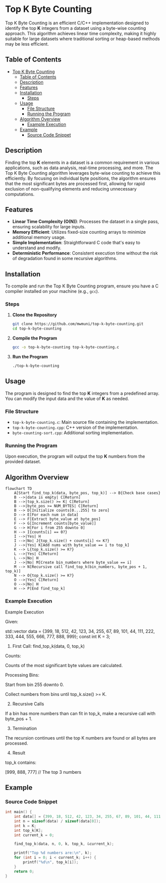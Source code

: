 # Top K Byte Counting

Top K Byte Counting is an efficient C/C++ implementation designed to identify the top **K** integers from a dataset using a byte-wise counting approach. This algorithm achieves linear time complexity, making it highly suitable for large datasets where traditional sorting or heap-based methods may be less efficient.

## Table of Contents

- [Top K Byte Counting](#top-k-byte-counting)
  - [Table of Contents](#table-of-contents)
  - [Description](#description)
  - [Features](#features)
  - [Installation](#installation)
    - [Steps](#steps)
  - [Usage](#usage)
    - [File Structure](#file-structure)
    - [Running the Program](#running-the-program)
  - [Algorithm Overview](#algorithm-overview)
    - [Example Execution](#example-execution)
  - [Example](#example)
    - [Source Code Snippet](#source-code-snippet)

## Description

Finding the top **K** elements in a dataset is a common requirement in various applications, such as data analysis, real-time processing, and more. The Top K Byte Counting algorithm leverages byte-wise counting to achieve this efficiently. By focusing on individual byte positions, the algorithm ensures that the most significant bytes are processed first, allowing for rapid exclusion of non-qualifying elements and reducing unnecessary computations.

## Features

- **Linear Time Complexity (O(N))**: Processes the dataset in a single pass, ensuring scalability for large inputs.
- **Memory Efficient**: Utilizes fixed-size counting arrays to minimize additional memory usage.
- **Simple Implementation**: Straightforward C code that's easy to understand and modify.
- **Deterministic Performance**: Consistent execution time without the risk of degradation found in some recursive algorithms.

## Installation

To compile and run the Top K Byte Counting program, ensure you have a C compiler installed on your machine (e.g., `gcc`).

### Steps

1. **Clone the Repository**

   ```bash
   git clone https://github.com/mwmuni/top-k-byte-counting.git
   cd top-k-byte-counting
   ```

2. **Compile the Program**

   ```bash
   gcc -o top-k-byte-counting top-k-byte-counting.c
   ```

3. **Run the Program**

   ```bash
   ./top-k-byte-counting
   ```

## Usage

The program is designed to find the top **K** integers from a predefined array. You can modify the input data and the value of **K** as needed.

### File Structure

- `top-k-byte-counting.c`: Main source file containing the implementation.
- `top-k-byte-counting.cpp`: C++ version of the implementation.
- `byte-counting-sort.cpp`: Additional sorting implementation.

### Running the Program

Upon execution, the program will output the top **K** numbers from the provided dataset.

## Algorithm Overview

```mermaid
flowchart TD
    A[Start find_top_k(data, byte_pos, top_k)] --> B{Check base cases}
    B -->|data is empty| C[Return]
    B -->|top_k.size() >= K| C[Return]
    B -->|byte_pos >= NUM_BYTES| C[Return]
    B --> D[Initialize counts[0...255] to zero]
    D --> E[For each num in data]
    E --> F[Extract byte_value at byte_pos]
    F --> G[Increment counts[byte_value]]
    G --> H[For i from 255 downto 0]
    H --> I{counts[i] == 0?}
    I -->|Yes| H
    I -->|No| J{top_k.size() + counts[i] <= K?}
    J -->|Yes| K[Add nums with byte_value == i to top_k]
    K --> L{top_k.size() >= K?}
    L -->|Yes| C[Return]
    L -->|No| H
    J -->|No| M[Create bin_numbers where byte_value == i]
    M --> N[Recursive call find_top_k(bin_numbers, byte_pos + 1, top_k)]
    N --> O{top_k.size() >= K?}
    O -->|Yes| C[Return]
    O -->|No| H
    H --> P[End find_top_k]
```

### Example Execution

Example Execution

Given:

std::vector<int> data = {399, 18, 512, 42, 123, 34, 255, 67, 89,
                         101, 44, 111, 222, 333, 444, 555, 666, 777, 888, 999};
const int K = 3;

1. First Call: find_top_k(data, 0, top_k)

Counts:

Counts of the most significant byte values are calculated.


Processing Bins:

Start from bin 255 downto 0.

Collect numbers from bins until top_k.size() >= K.



2. Recursive Calls

If a bin has more numbers than can fit in top_k, make a recursive call with byte_pos + 1.


3. Termination

The recursion continues until the top K numbers are found or all bytes are processed.


4. Result

top_k contains:

[999, 888, 777]  // The top 3 numbers


## Example

### Source Code Snippet

```c
int main() {
    int data[] = {399, 18, 512, 42, 123, 34, 255, 67, 89, 101, 44, 111, 222, 333, 444, 555, 666, 777, 888, 999};
    int n = sizeof(data) / sizeof(data[0]);
    int k = K;
    int top_k[K];
    int current_k = 0;

    find_top_k(data, n, 0, k, top_k, &current_k);

    printf("Top %d numbers are:\n", k);
    for (int i = 0; i < current_k; i++) {
        printf("%d\n", top_k[i]);
    }
    return 0;
}
```
